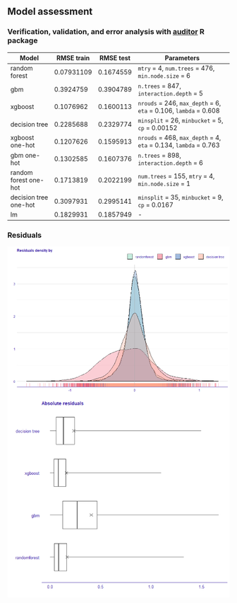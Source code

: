 ## Model assessment

### Verification, validation, and error analysis with [auditor](https://cran.r-project.org/web/packages/auditor/index.html) R package


| Model     |  RMSE train | RMSE test | Parameters|
|-----------|------------|-----------|-----------|
| random forest|  0.07931109|0.1674559| `mtry` = 4, `num.trees` = 476, `min.node.size` = 6|
|gbm|0.3924759|0.3904789|`n.trees` = 847, `interaction.depth` = 5|
|xgboost|0.1076962 |0.1600113 | `nrouds` = 246,  `max_depth` = 6, `eta` = 0.106,  `lambda` = 0.608|
|decision tree|0.2285688|0.2329774|`minsplit` = 26, `minbucket` = 5, `cp` = 0.00152|
|xgboost one-hot|0.1207626|0.1595913 |`nrouds` = 468, `max_depth` = 4, `eta` = 0.134, `lambda` = 0.763|
|gbm one-hot|0.1302585 | 0.1607376 | `n.trees` = 898, `interaction.depth` = 6|
|random forest one-hot|0.1713819|0.2022199|`num.trees` = 155, `mtry` = 4, `min.node.size` = 1|
|decision tree one-hot|0.3097931|0.2995141|`minsplit` = 35, `minbucket` = 9, `cp` = 0.0167|
|lm |0.1829931 |0.1857949|-|


###  Residuals


<img src="../../Figures/density_residuals.png" align="center" width="900"/>


<img src="../../Figures/boxplot_residuals.png" align="center" width="900"/>
